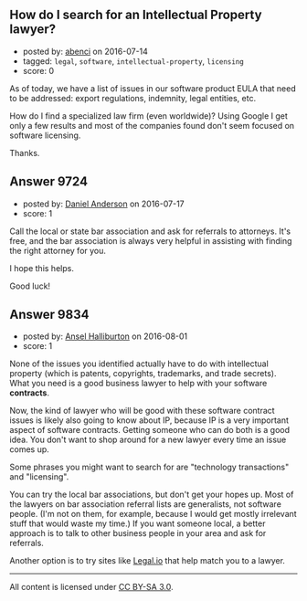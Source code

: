 ## How do I search for an Intellectual Property lawyer?

- posted by: [abenci](https://stackexchange.com/users/95922/abenci) on 2016-07-14
- tagged: `legal`, `software`, `intellectual-property`, `licensing`
- score: 0

As of today, we have a list of issues in our software product EULA that need to be addressed: export regulations, indemnity, legal entities, etc.

How do I find a specialized law firm (even worldwide)? Using Google I get only a few results and most of the companies found don't seem focused on software licensing.

Thanks.


## Answer 9724

- posted by: [Daniel Anderson](https://stackexchange.com/users/8398759/daniel-anderson) on 2016-07-17
- score: 1

Call the local or state bar association and ask for referrals to attorneys.  It's free, and the bar association is always very helpful in assisting with finding the right attorney for you.

I hope this helps.

Good luck!


## Answer 9834

- posted by: [Ansel Halliburton](https://stackexchange.com/users/3313301/ansel-halliburton) on 2016-08-01
- score: 1

None of the issues you identified actually have to do with intellectual property (which is patents, copyrights, trademarks, and trade secrets). What you need is a good business lawyer to help with your software **contracts**.

Now, the kind of lawyer who will be good with these software contract issues is likely also going to know about IP, because IP is a very important aspect of software contracts. Getting someone who can do both is a good idea. You don't want to shop around for a new lawyer every time an issue comes up.

Some phrases you might want to search for are "technology transactions" and "licensing".

You can try the local bar associations, but don't get your hopes up. Most of the lawyers on bar association referral lists are generalists, not software people. (I'm not on them, for example, because I would get mostly irrelevant stuff that would waste my time.) If you want someone local, a better approach is to talk to other business people in your area and ask for referrals.

Another option is to try sites like [Legal.io](https://www.legal.io/) that help match you to a lawyer.



---

All content is licensed under [CC BY-SA 3.0](https://creativecommons.org/licenses/by-sa/3.0/).
